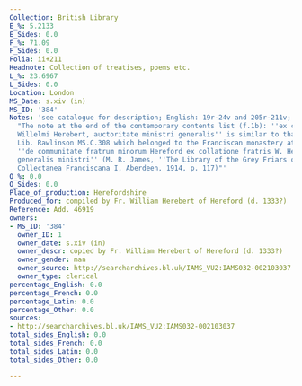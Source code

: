 ```yaml
---
Collection: British Library
E_%: 5.2133
E_Sides: 0.0
F_%: 71.09
F_Sides: 0.0
Folia: ii+211
Headnote: Collection of treatises, poems etc.
L_%: 23.6967
L_Sides: 0.0
Location: London
MS_Date: s.xiv (in)
MS_ID: '384'
Notes: 'see catalogue for description; English: 19r-24v and 205r-211v; Latin 154r-204v;
  "The note at the end of the contemporary contents list (f.1b): ''ex collacione fratris
  Willelmi Herebert, auctoritate ministri generalis'' is similar to that in Bodl.
  Lib. Rawlinson MS.C.308 which belonged to the Franciscan monastery at Hereford:
  ''de communitate fratrum minorum Hereford ex collatione fratris W. Herebert, auctoritate
  generalis ministri'' (M. R. James, ''The Library of the Grey Friars of Hereford'',
  Collectanea Franciscana I, Aberdeen, 1914, p. 117)"'
O_%: 0.0
O_Sides: 0.0
Place_of_production: Herefordshire
Produced_for: compiled by Fr. William Herebert of Hereford (d. 1333?)
Reference: Add. 46919
owners:
- MS_ID: '384'
  owner_ID: 1
  owner_date: s.xiv (in)
  owner_descr: copied by Fr. William Herebert of Hereford (d. 1333?)
  owner_gender: man
  owner_source: http://searcharchives.bl.uk/IAMS_VU2:IAMS032-002103037
  owner_type: clerical
percentage_English: 0.0
percentage_French: 0.0
percentage_Latin: 0.0
percentage_Other: 0.0
sources:
- http://searcharchives.bl.uk/IAMS_VU2:IAMS032-002103037
total_sides_English: 0.0
total_sides_French: 0.0
total_sides_Latin: 0.0
total_sides_Other: 0.0

---
```

